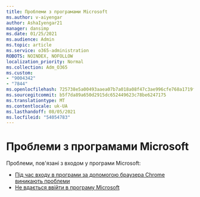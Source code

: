 ```yaml
---
title: Проблеми з програмами Microsoft
ms.author: v-aiyengar
author: AshaIyengar21
manager: dansimp
ms.date: 01/25/2021
ms.audience: Admin
ms.topic: article
ms.service: o365-administration
ROBOTS: NOINDEX, NOFOLLOW
localization_priority: Normal
ms.collection: Adm_O365
ms.custom:
- "9004342"
- "7844"
ms.openlocfilehash: 725738e5a00493aaea07b7a018a08f47c3ae996cfe768a1719f38e8557370348
ms.sourcegitcommit: b5f7da89a650d2915dc652449623c78be6247175
ms.translationtype: MT
ms.contentlocale: uk-UA
ms.lasthandoff: 08/05/2021
ms.locfileid: "54054783"
---
```

# <a name="issues-with-microsoft-applications"></a>Проблеми з програмами Microsoft

Проблеми, пов'язані з входом у програми Microsoft:

- [Під час входу в програми за допомогою браузера Chrome виникають проблеми](https://docs.microsoft.com/office365/troubleshoot/miscellaneous/chrome-behavior-affects-applications) 
- [Не вдається ввійти в програму Microsoft](https://docs.microsoft.com/azure/active-directory/application-sign-in-problem-first-party-microsoft/?WT.mc_id=UI_AAD_Apps_Sign_In_Support_L2_MicrosoftApp)
